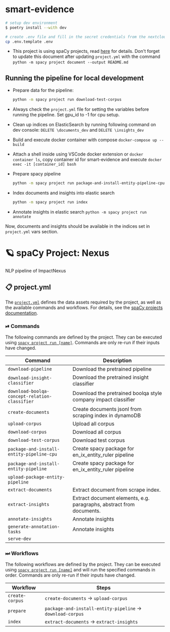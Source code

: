 # smart-evidence

```bash
# setup dev environment
$ poetry install --with dev

# create .env file and fill in the secret credentials from the nextcloud password file
cp .env.template .env
```

* This project is using spaCy projects, read [here](https://spacy.io/usage/projects) for details. Don't forget to update this document after updating `project.yml` with the command `python -m spacy project document --output README.md`

## Running the pipeline for local development

* Prepare data for the pipeline:

  ```bash
  python -m spacy project run download-test-corpus
  ```

* Always check the `project.yml` file for setting the variables before running the pipeline. Set gpu_id to -1 for cpu setup.
* Clean up indices on ElasticSearch by running following command on dev console: `DELETE \documents_dev` and `DELETE \insights_dev`

* Build and execute docker container with compose `docker-compose up --build`
* Attach a shell inside using VSCode docker extension or `docker container ls`, copy container id for smart-evidence and execute `docker exec -it [container_id] bash`
* Prepare spacy pipeline

  ```bash
  python -m spacy project run package-and-install-entity-pipeline-cpu
  ```

* Index documents and insights into elastic search

  ```bash
  python -m spacy project run index
  ```

* Annotate insights in elastic search
  ```python -m spacy project run annotate```

Now, documents and insights should be available in the indices set in `project.yml` vars section.

<!-- SPACY PROJECT: AUTO-GENERATED DOCS START (do not remove) -->

# 🪐 spaCy Project: Nexus

NLP pipeline of ImpactNexus

## 📋 project.yml

The [`project.yml`](project.yml) defines the data assets required by the
project, as well as the available commands and workflows. For details, see the
[spaCy projects documentation](https://spacy.io/usage/projects).

### ⏯ Commands

The following commands are defined by the project. They
can be executed using [`spacy project run [name]`](https://spacy.io/api/cli#project-run).
Commands are only re-run if their inputs have changed.

| Command | Description |
| --- | --- |
| `download-pipeline` | Download the pretrained pipeline |
| `download-insight-classifier` | Download the pretrained insight classifier |
| `download-boolqa-concept-relation-classifier` | Download the pretrained boolqa style company impact classifier |
| `create-documents` | Create documents jsonl from scraping index in dynamoDB |
| `upload-corpus` | Upload all corpus |
| `download-corpus` | Download all corpus |
| `download-test-corpus` | Download test corpus |
| `package-and-install-entity-pipeline-cpu` | Create spacy package for en_ix_entity_ruler pipeline |
| `package-and-install-entity-pipeline` | Create spacy package for en_ix_entity_ruler pipeline |
| `upload-package-entity-pipeline` |  |
| `extract-documents` | Extract document from scrape index. |
| `extract-insights` | Extract document elements, e.g. paragraphs, abstract from documents. |
| `annotate-insights` | Annotate insights |
| `generate-annotation-tasks` | Annotate insights |
| `serve-dev` |  |

### ⏭ Workflows

The following workflows are defined by the project. They
can be executed using [`spacy project run [name]`](https://spacy.io/api/cli#project-run)
and will run the specified commands in order. Commands are only re-run if their
inputs have changed.

| Workflow | Steps |
| --- | --- |
| `create-corpus` | `create-documents` &rarr; `upload-corpus` |
| `prepare` | `package-and-install-entity-pipeline` &rarr; `download-corpus` |
| `index` | `extract-documents` &rarr; `extract-insights` |

<!-- SPACY PROJECT: AUTO-GENERATED DOCS END (do not remove) -->
